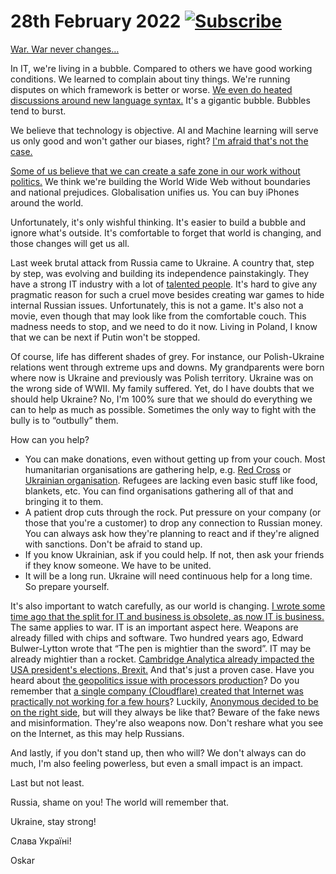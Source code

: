 # 28th February 2022 [![Subscribe](https://img.shields.io/badge/%F0%9F%9A%80-subscribe!-important)](https://www.architecture-weekly.com/?utm_source=github_architecture_weekly)

[War. War never changes…](https://www.youtube.com/watch?v=C2Pt-LnQ2po)

In IT, we're living in a bubble. Compared to others we have good working conditions. We learned to complain about tiny things. We're running disputes on which framework is better or worse. [We even do heated discussions around new language syntax.](https://github.com/dotnet/csharplang/discussions/5735) It's a gigantic bubble. Bubbles tend to burst.


We believe that technology is objective. AI and Machine learning will serve us only good and won't gather our biases, right? [I'm afraid that's not the case.](https://event-driven.io/en/computer_says_no_we_may_have_an_issue_with_ai_soon/)


[Some of us believe that we can create a safe zone in our work without politics.](https://www.theverge.com/2021/4/27/22406673/basecamp-political-speech-policy-controversy) We think we're building the World Wide Web without boundaries and national prejudices. Globalisation unifies us. You can buy iPhones around the world.


Unfortunately, it's only wishful thinking. It's easier to build a bubble and ignore what's outside. It's comfortable to forget that world is changing, and those changes will get us all.

Last week brutal attack from Russia came to Ukraine. A country that, step by step, was evolving and building its independence painstakingly. They have a strong IT industry with a lot of [talented people](https://twitter.com/biofsphere/status/1498085717628624898). It's hard to give any pragmatic reason for such a cruel move besides creating war games to hide internal Russian issues. Unfortunately, this is not a game. It's also not a movie, even though that may look like from the comfortable couch. This madness needs to stop, and we need to do it now. Living in Poland, I know that we can be next if Putin won't be stopped.

Of course, life has different shades of grey. For instance, our Polish-Ukraine relations went through extreme ups and downs. My grandparents were born where now is Ukraine and previously was Polish territory. Ukraine was on the wrong side of WWII. My family suffered. Yet, do I have doubts that we should help Ukraine? No, I'm 100% sure that we should do everything we can to help as much as possible. Sometimes the only way to fight with the bully is to “outbully” them.

How can you help?

- You can make donations, even without getting up from your couch. Most humanitarian organisations are gathering help, e.g. [Red Cross](https://redcross.org.ua/en/) or [Ukrainian organisation](https://ukraina.services/). Refugees are lacking even basic stuff like food, blankets, etc. You can find organisations gathering all of that and bringing it to them.
- A patient drop cuts through the rock. Put pressure on your company (or those that you're a customer) to drop any connection to Russian money. You can always ask how they're planning to react and if they're aligned with sanctions. Don't be afraid to stand up.
- If you know Ukrainian, ask if you could help. If not, then ask your friends if they know someone. We have to be united.
- It will be a long run. Ukraine will need continuous help for a long time. So prepare yourself.

It's also important to watch carefully, as our world is changing. [I wrote some time ago that the split for IT and business is obsolete, as now IT is business.](https://event-driven.io/en/bring_me_problems_not_solutions/) The same applies to war. IT is an important aspect here. Weapons are already filled with chips and software. Two hundred years ago, Edward Bulwer-Lytton wrote that “The pen is mightier than the sword”. IT may be already mightier than a rocket. [Cambridge Analytica already impacted the USA president's elections, Brexit.](https://en.wikipedia.org/wiki/Facebook%E2%80%93Cambridge_Analytica_data_scandal) And that's just a proven case. Have you heard about [the geopolitics issue with processors production](https://stratechery.com/2021/intel-problems/)? Do you remember that [a single company (Cloudflare) created that Internet was practically not working for a few hours](https://blog.cloudflare.com/a-byzantine-failure-in-the-real-world/)? Luckily, [Anonymous decided to be on the right side](https://cybernews.com/news/anonymous-leaks-database-of-the-russian-ministry-of-defence/), but will they always be like that? Beware of the fake news and misinformation. They're also weapons now. Don't reshare what you see on the Internet, as this may help Russians.

And lastly, if you don't stand up, then who will? We don't always can do much, I'm also feeling powerless, but even a small impact is an impact.

Last but not least.

Russia, shame on you! The world will remember that.

Ukraine, stay strong! 

Слава Україні!

Oskar